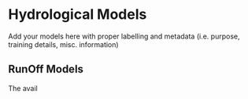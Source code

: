 # Hydrological Models
Add your models here with proper labelling and metadata (i.e. purpose, training details, misc. information)

## RunOff Models
The avail